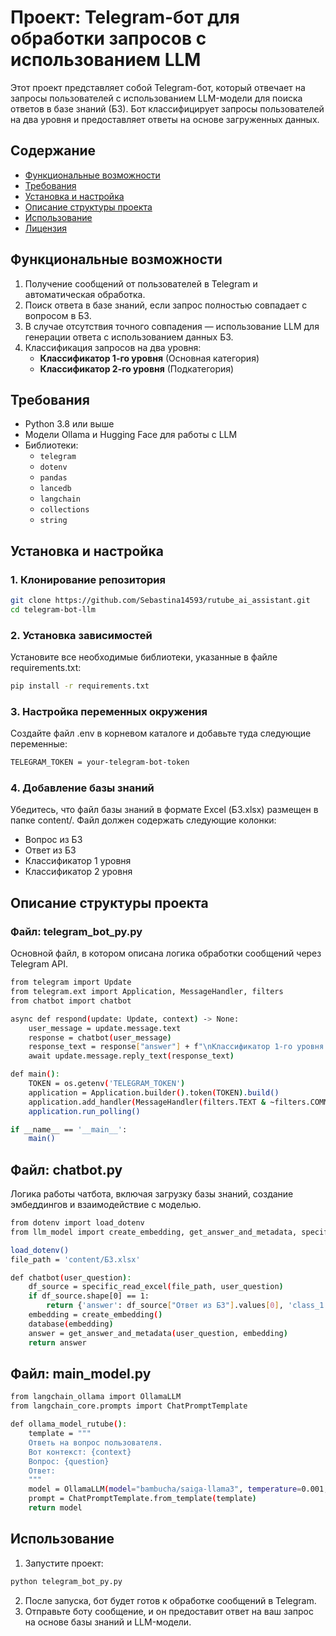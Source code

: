 # Проект: Telegram-бот для обработки запросов с использованием LLM

Этот проект представляет собой Telegram-бот, который отвечает на запросы пользователей с использованием LLM-модели для поиска ответов в базе знаний (БЗ). Бот классифицирует запросы пользователей на два уровня и предоставляет ответы на основе загруженных данных.

## Содержание
- [Функциональные возможности](#функциональные-возможности)
- [Требования](#требования)
- [Установка и настройка](#установка-и-настройка)
- [Описание структуры проекта](#описание-структуры-проекта)
- [Использование](#использование)
- [Лицензия](#лицензия)

## Функциональные возможности
1. Получение сообщений от пользователей в Telegram и автоматическая обработка.
2. Поиск ответа в базе знаний, если запрос полностью совпадает с вопросом в БЗ.
3. В случае отсутствия точного совпадения — использование LLM для генерации ответа с использованием данных БЗ.
4. Классификация запросов на два уровня: 
   - **Классификатор 1-го уровня** (Основная категория)
   - **Классификатор 2-го уровня** (Подкатегория)

## Требования
- Python 3.8 или выше
- Модели Ollama и Hugging Face для работы с LLM
- Библиотеки:
  - `telegram`
  - `dotenv`
  - `pandas`
  - `lancedb`
  - `langchain`
  - `collections`
  - `string`

## Установка и настройка

### 1. Клонирование репозитория
```bash
git clone https://github.com/Sebastina14593/rutube_ai_assistant.git
cd telegram-bot-llm
```

### 2. Установка зависимостей
Установите все необходимые библиотеки, указанные в файле requirements.txt:
```bash
pip install -r requirements.txt
```

### 3. Настройка переменных окружения
Создайте файл .env в корневом каталоге и добавьте туда следующие переменные:
```bash
TELEGRAM_TOKEN = your-telegram-bot-token
```

### 4. Добавление базы знаний
Убедитесь, что файл базы знаний в формате Excel (БЗ.xlsx) размещен в папке content/. Файл должен содержать следующие колонки:
- Вопрос из БЗ
- Ответ из БЗ
- Классификатор 1 уровня
- Классификатор 2 уровня

## Описание структуры проекта
### Файл: telegram_bot_py.py

Основной файл, в котором описана логика обработки сообщений через Telegram API.
```bash
from telegram import Update
from telegram.ext import Application, MessageHandler, filters
from chatbot import chatbot

async def respond(update: Update, context) -> None:
    user_message = update.message.text
    response = chatbot(user_message)
    response_text = response["answer"] + f"\nКлассификатор 1-го уровня: {response['class_1']}" + f"\nКлассификатор 2-го уровня: {response['class_2']}"
    await update.message.reply_text(response_text)

def main():
    TOKEN = os.getenv('TELEGRAM_TOKEN')
    application = Application.builder().token(TOKEN).build()
    application.add_handler(MessageHandler(filters.TEXT & ~filters.COMMAND, respond))
    application.run_polling()

if __name__ == '__main__':
    main()
```

## Файл: chatbot.py
Логика работы чатбота, включая загрузку базы знаний, создание эмбеддингов и взаимодействие с моделью.

```bash
from dotenv import load_dotenv
from llm_model import create_embedding, get_answer_and_metadata, specific_read_excel, database

load_dotenv()
file_path = 'content/БЗ.xlsx'

def chatbot(user_question):
    df_source = specific_read_excel(file_path, user_question)
    if df_source.shape[0] == 1:
        return {'answer': df_source["Ответ из БЗ"].values[0], 'class_1': df_source["Классификатор 1 уровня"].values[0], 'class_2': df_source["Классификатор 2 уровня"].values[0]}
    embedding = create_embedding()
    database(embedding)
    answer = get_answer_and_metadata(user_question, embedding)
    return answer
```

## Файл: main_model.py
```bash
from langchain_ollama import OllamaLLM
from langchain_core.prompts import ChatPromptTemplate

def ollama_model_rutube():
    template = """
    Ответь на вопрос пользователя.
    Вот контекст: {context}
    Вопрос: {question}
    Ответ:
    """
    model = OllamaLLM(model="bambucha/saiga-llama3", temperature=0.001, top_p=0.9)
    prompt = ChatPromptTemplate.from_template(template)
    return model
```

## Использование
1. Запустите проект:
```bash
python telegram_bot_py.py
```
2. После запуска, бот будет готов к обработке сообщений в Telegram.
3. Отправьте боту сообщение, и он предоставит ответ на ваш запрос на основе базы знаний и LLM-модели.